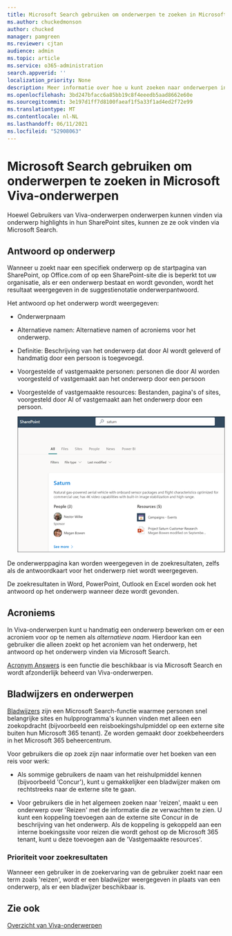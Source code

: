 ```yaml
---
title: Microsoft Search gebruiken om onderwerpen te zoeken in Microsoft Viva-onderwerpen
ms.author: chuckedmonson
author: chucked
manager: pamgreen
ms.reviewer: cjtan
audience: admin
ms.topic: article
ms.service: o365-administration
search.appverid: ''
localization_priority: None
description: Meer informatie over hoe u kunt zoeken naar onderwerpen in Microsoft Viva.
ms.openlocfilehash: 3bd247bfacc6a85bb19c8f4eeedb5aad8662e60e
ms.sourcegitcommit: 3e197d1ff7d8100faeaf1f5a33f1ad4ed2f72e99
ms.translationtype: MT
ms.contentlocale: nl-NL
ms.lasthandoff: 06/11/2021
ms.locfileid: "52908063"
---
```

# <a name="use-microsoft-search-to-find-topics-in-microsoft-viva-topics"></a>Microsoft Search gebruiken om onderwerpen te zoeken in Microsoft Viva-onderwerpen

Hoewel Gebruikers van Viva-onderwerpen onderwerpen kunnen vinden via onderwerp highlights in hun SharePoint sites, kunnen ze ze ook vinden via Microsoft Search. 

## <a name="topic-answer"></a>Antwoord op onderwerp

Wanneer u zoekt naar een specifiek onderwerp op de startpagina van SharePoint, op Office.com of op een SharePoint-site die is beperkt tot uw organisatie, als er een onderwerp bestaat en wordt gevonden, wordt het resultaat weergegeven in de suggestienotatie onderwerpantwoord.

Het antwoord op het onderwerp wordt weergegeven:

- Onderwerpnaam
- Alternatieve namen: Alternatieve namen of acroniems voor het onderwerp.
- Definitie: Beschrijving van het onderwerp dat door AI wordt geleverd of handmatig door een persoon is toegevoegd.
- Voorgestelde of vastgemaakte personen: personen die door AI worden voorgesteld of vastgemaakt aan het onderwerp door een persoon
- Voorgestelde of vastgemaakte resources: Bestanden, pagina's of sites, voorgesteld door AI of vastgemaakt aan het onderwerp door een persoon. 

   ![Onderwerp in zoeken](../media/knowledge-management/search-topic-answer.png) 

De onderwerppagina kan worden weergegeven in de zoekresultaten, zelfs als de antwoordkaart voor het onderwerp niet wordt weergegeven.

De zoekresultaten in Word, PowerPoint, Outlook en Excel worden ook het antwoord op het onderwerp wanneer deze wordt gevonden.

## <a name="acronyms"></a>Acroniems

In Viva-onderwerpen kunt u handmatig een onderwerp bewerken om er een acroniem voor op te nemen als *alternatieve naam.* Hierdoor kan een gebruiker die alleen zoekt op het acroniem van het onderwerp, het antwoord op het onderwerp vinden via Microsoft Search.

[Acronym Answers](/microsoftsearch/manage-acronyms) is een functie die beschikbaar is via Microsoft Search en wordt afzonderlijk beheerd van Viva-onderwerpen.

## <a name="bookmarks-and-topics"></a>Bladwijzers en onderwerpen

[Bladwijzers](/microsoftsearch/manage-bookmarks) zijn een Microsoft Search-functie waarmee personen snel belangrijke sites en hulpprogramma's kunnen vinden met alleen een zoekopdracht (bijvoorbeeld een reisboekingshulpmiddel op een externe site buiten hun Microsoft 365 tenant). Ze worden gemaakt door zoekbeheerders in het Microsoft 365 beheercentrum. 

Voor gebruikers die op zoek zijn naar informatie over het boeken van een reis voor werk:

- Als sommige gebruikers de naam van het reishulpmiddel kennen (bijvoorbeeld 'Concur'), kunt u gemakkelijker een bladwijzer maken om rechtstreeks naar de externe site te gaan.

- Voor gebruikers die in het algemeen zoeken naar 'reizen', maakt u een onderwerp over 'Reizen' met de informatie die ze verwachten te zien. U kunt een koppeling toevoegen aan de externe site Concur in de beschrijving van het onderwerp. Als de koppeling is gekoppeld aan een interne boekingssite voor reizen die wordt gehost op de Microsoft 365 tenant, kunt u deze toevoegen aan de 'Vastgemaakte resources'.
 
### <a name="search-results-priority"></a>Prioriteit voor zoekresultaten 

Wanneer een gebruiker in de zoekervaring van de gebruiker zoekt naar een term zoals 'reizen', wordt er een bladwijzer weergegeven in plaats van een onderwerp, als er een bladwijzer beschikbaar is.

## <a name="see-also"></a>Zie ook

[Overzicht van Viva-onderwerpen](topic-experiences-overview.md)
